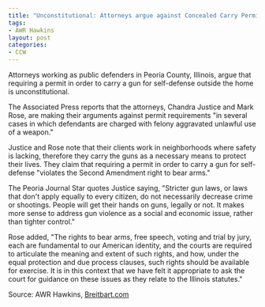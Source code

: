 ```yaml
---
title: "Unconstitutional: Attorneys argue against Concealed Carry Permit requirements"
tags:
- AWR Hawkins
layout: post
categories:
- CCW
---
```


Attorneys working as public defenders in Peoria County, Illinois, argue that requiring a permit in order to carry a gun for self-defense outside the home is unconstitutional.

The Associated Press reports that the attorneys, Chandra Justice and Mark Rose, are making their arguments against permit requirements "in several cases in which defendants are charged with felony aggravated unlawful use of a weapon."

Justice and Rose note that their clients work in neighborhoods where safety is lacking, therefore they carry the guns as a necessary means to protect their lives. They claim that requiring a permit in order to carry a gun for self-defense "violates the Second Amendment right to bear arms."

The Peoria Journal Star quotes Justice saying, "Stricter gun laws, or laws that don't apply equally to every citizen, do not necessarily decrease crime or shootings. People will get their hands on guns, legally or not. It makes more sense to address gun violence as a social and economic issue, rather than tighter control."

Rose added, "The rights to bear arms, free speech, voting and trial by jury, each are fundamental to our American identity, and the courts are required to articulate the meaning and extent of such rights, and how, under the equal protection and due process clauses, such rights should be available for exercise. It is in this context that we have felt it appropriate to ask the court for guidance on these issues as they relate to the Illinois statutes."

Source: AWR Hawkins, [Breitbart.com](https://www.breitbart.com/politics/2018/11/18/unconstitutional-attorneys-argue-against-concealed-carry-permits/)
